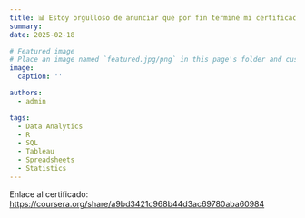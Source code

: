 ```yaml
---
title: 📊 Estoy orgulloso de anunciar que por fin terminé mi certificación como analista de datos de Google a través de la plataforma de Coursera
summary: 
date: 2025-02-18

# Featured image
# Place an image named `featured.jpg/png` in this page's folder and customize its options here.
image:
  caption: ''

authors:
  - admin

tags:
  - Data Analytics
  - R
  - SQL
  - Tableau
  - Spreadsheets
  - Statistics
---
```

Enlace al certificado: https://coursera.org/share/a9bd3421c968b44d3ac69780aba60984

